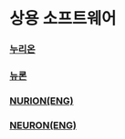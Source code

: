 # 상용 소프트웨어

### [누리온](../../%EC%A7%80%EC%B9%A8%EC%84%9C/%EC%82%AC%EC%9A%A9%EB%B2%95/nurion/)

### [뉴론](../../%EC%A7%80%EC%B9%A8%EC%84%9C/%EC%82%AC%EC%9A%A9%EB%B2%95/neuron/)

### [NURION(ENG)](../../%EC%A7%80%EC%B9%A8%EC%84%9C/%EC%82%AC%EC%9A%A9%EB%B2%95/nurion-eng/)

### [NEURON(ENG)](../../%EC%A7%80%EC%B9%A8%EC%84%9C/%EC%82%AC%EC%9A%A9%EB%B2%95/NEURON\(ENG\)/)
